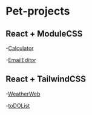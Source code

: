# Pet-projects

## React + ModuleCSS

-[Calculator](https://github.com/Roman13-k/Pet-projects/tree/main/calculator)

-[EmailEditor](https://github.com/Roman13-k/Pet-projects/tree/main/email-editor)

## React + TailwindCSS

-[WeatherWeb](https://github.com/Roman13-k/Pet-projects/tree/main/weather-web)

-[toDOList](https://github.com/Roman13-k/Pet-projects/tree/main/toDoList)
